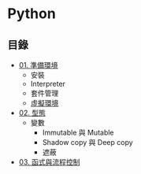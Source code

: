 # Python

## 目錄

- [01. 準備環境](./01-Environment.md)
    - 安裝
    - Interpreter
    - 套件管理
	- [虛擬環境](./01-Environment-Virtual.md)
- [02. 型態](./02-Types.md)
    - 變數
	    - Immutable 與 Mutable
		- Shadow copy 與 Deep copy
	    - 遮蔽
- [03. 函式與流程控制](./03-Functions.md)

